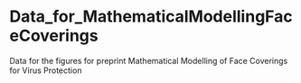 # Data_for_MathematicalModellingFaceCoverings
Data for the figures for preprint Mathematical Modelling of Face Coverings for Virus Protection
